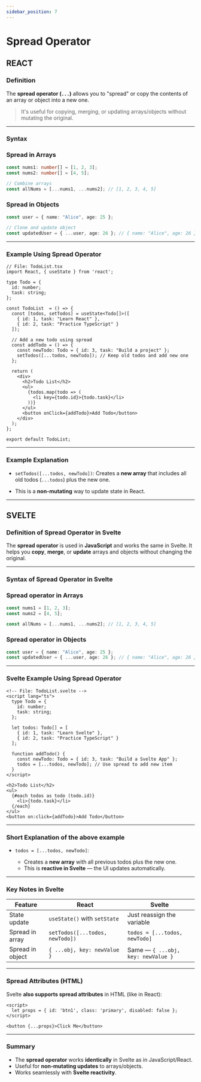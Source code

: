 ```yaml
---
sidebar_position: 7
---
```


# Spread Operator

## **REACT**

### Definition

The **spread operator (`...`)** allows you to "spread" or copy the contents of an array or object
into a new one.

> It's useful for copying, merging, or updating arrays/objects without mutating the original.

---

### Syntax

### Spread in Arrays

```ts
const nums1: number[] = [1, 2, 3];
const nums2: number[] = [4, 5];

// Combine arrays
const allNums = [...nums1, ...nums2]; // [1, 2, 3, 4, 5]
```

### Spread in Objects

```ts
const user = { name: "Alice", age: 25 };

// Clone and update object
const updatedUser = { ...user, age: 26 }; // { name: "Alice", age: 26 }
```

---

### Example Using Spread Operator

```tsx
// File: TodoList.tsx
import React, { useState } from 'react';

type Todo = {
  id: number;
  task: string;
};

const TodoList  = () => {
  const [todos, setTodos] = useState<Todo[]>([
    { id: 1, task: "Learn React" },
    { id: 2, task: "Practice TypeScript" }
  ]);

  // Add a new todo using spread
  const addTodo = () => {
    const newTodo: Todo = { id: 3, task: "Build a project" };
    setTodos([...todos, newTodo]); // Keep old todos and add new one
  };

  return (
    <div>
      <h2>Todo List</h2>
      <ul>
        {todos.map(todo => (
          <li key={todo.id}>{todo.task}</li>
        ))}
      </ul>
      <button onClick={addTodo}>Add Todo</button>
    </div>
  );
};

export default TodoList;
```

---

### Example Explanation

* `setTodos([...todos, newTodo])`:
  Creates a **new array** that includes all old todos (`...todos`) plus the new one.

* This is a **non-mutating** way to update state in React.

---

## **SVELTE**

### Definition of Spread Operator in Svelte

The **spread operator** is used in **JavaScript** and works the same in Svelte.
It helps you **copy**, **merge**, or **update** arrays and objects without changing the original.

---

### Syntax of Spread Operator in Svelte

### Spread operator in Arrays

```ts
const nums1 = [1, 2, 3];
const nums2 = [4, 5];

const allNums = [...nums1, ...nums2]; // [1, 2, 3, 4, 5]
```

### Spread operator in Objects

```ts
const user = { name: "Alice", age: 25 };
const updatedUser = { ...user, age: 26 }; // { name: "Alice", age: 26 }
```

---

### Svelte Example Using Spread Operator

```svelte
<!-- File: TodoList.svelte -->
<script lang="ts">
  type Todo = {
    id: number;
    task: string;
  };

  let todos: Todo[] = [
    { id: 1, task: "Learn Svelte" },
    { id: 2, task: "Practice TypeScript" }
  ];

  function addTodo() {
    const newTodo: Todo = { id: 3, task: "Build a Svelte App" };
    todos = [...todos, newTodo]; // Use spread to add new item
  }
</script>

<h2>Todo List</h2>
<ul>
  {#each todos as todo (todo.id)}
    <li>{todo.task}</li>
  {/each}
</ul>
<button on:click={addTodo}>Add Todo</button>
```

---

### Short Explanation of the above example

* `todos = [...todos, newTodo]`:

  * Creates a **new array** with all previous todos plus the new one.
  * This is **reactive in Svelte** — the UI updates automatically.

---

### Key Notes in Svelte

| Feature          | React                           | Svelte                             |
| ---------------- | ------------------------------- | ---------------------------------- |
| State update     | `useState()` with `setState`    | Just reassign the variable         |
| Spread in array  | `setTodos([...todos, newTodo])` | `todos = [...todos, newTodo]`      |
| Spread in object | `{ ...obj, key: newValue }`     | Same — `{ ...obj, key: newValue }` |

---

### Spread Attributes (HTML)

Svelte **also supports spread attributes** in HTML (like in React):

```svelte
<script>
  let props = { id: 'btn1', class: 'primary', disabled: false };
</script>

<button {...props}>Click Me</button>
```

---

### Summary

* The **spread operator** works **identically** in Svelte as in JavaScript/React.
* Useful for **non-mutating updates** to arrays/objects.
* Works seamlessly with **Svelte reactivity**.
